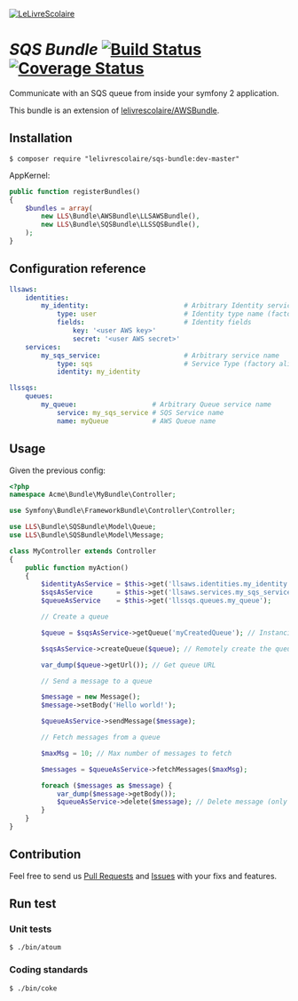 [![LeLivreScolaire](http://h2010.associationhec.com/images/news/logo-officiel-jpeg.jpg)](http://www.lelivrescolaire.fr)

# *SQS Bundle* [![Build Status](https://secure.travis-ci.org/lelivrescolaire/SQSBundle.png?branch=master)](http://travis-ci.org/lelivrescolaire/SQSBundle) [![Coverage Status](https://coveralls.io/repos/lelivrescolaire/SQSBundle/badge.png?branch=master)](https://coveralls.io/r/lelivrescolaire/SQSBundle?branch=master)

Communicate with an SQS queue from inside your symfony 2 application.

This bundle is an extension of [lelivrescolaire/AWSBundle](https://github.com/lelivrescolaire/AWSBundle).

## Installation

```shell
$ composer require "lelivrescolaire/sqs-bundle:dev-master"
```

AppKernel:

```php
public function registerBundles()
{
    $bundles = array(
        new LLS\Bundle\AWSBundle\LLSAWSBundle(),
        new LLS\Bundle\SQSBundle\LLSSQSBundle(),
    );
}
```

## Configuration reference

```yml
llsaws:
    identities:
        my_identity:                        # Arbitrary Identity service name
            type: user                      # Identity type name (factory alias)
            fields:                         # Identity fields
                key: '<user AWS key>'
                secret: '<user AWS secret>'
    services:
        my_sqs_service:                     # Arbitrary service name
            type: sqs                       # Service Type (factory alias)
            identity: my_identity

llssqs:
    queues:
        my_queue:                   # Arbitrary Queue service name
            service: my_sqs_service # SQS Service name
            name: myQueue           # AWS Queue name
```

## Usage

Given the previous config:

```php
<?php
namespace Acme\Bundle\MyBundle\Controller;

use Symfony\Bundle\FrameworkBundle\Controller\Controller;

use LLS\Bundle\SQSBundle\Model\Queue;
use LLS\Bundle\SQSBundle\Model\Message;

class MyController extends Controller
{
    public function myAction()
    {
        $identityAsService = $this->get('llsaws.identities.my_identity');
        $sqsAsService      = $this->get('llsaws.services.my_sqs_service');
        $queueAsService    = $this->get('llssqs.queues.my_queue');

        // Create a queue

        $queue = $sqsAsService->getQueue('myCreatedQueue'); // Instanciate Queue

        $sqsAsService->createQueue($queue); // Remotely create the queue

        var_dump($queue->getUrl()); // Get queue URL

        // Send a message to a queue

        $message = new Message();
        $message->setBody('Hello world!');

        $queueAsService->sendMessage($message);

        // Fetch messages from a queue

        $maxMsg = 10; // Max number of messages to fetch

        $messages = $queueAsService->fetchMessages($maxMsg);

        foreach ($messages as $message) {
            var_dump($message->getBody());
            $queueAsService->delete($message); // Delete message (only works for fetched Messages)
        }
    }
}
```

## Contribution

Feel free to send us [Pull Requests](https://github.com/lelivrescolaire/SQSBundle/compare) and [Issues](https://github.com/lelivrescolaire/SQSBundle/issues/new) with your fixs and features.

## Run test

### Unit tests

```shell
$ ./bin/atoum
```

### Coding standards

```shell
$ ./bin/coke
```
